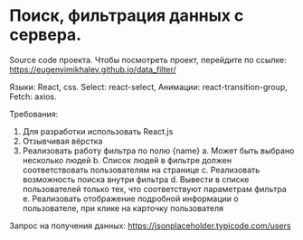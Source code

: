# Поиск, фильтрация данных с сервера.
Source code проекта. Чтобы посмотреть проект, перейдите по ссылке: https://eugenyimikhalev.github.io/data_filter/

Языки: React, css.
Select: react-select, Анимации: react-transition-group, Fetch: axios.

Требования:
1.  Для разработки использовать React.js
2.  Отзывчивая вёрстка
3.  Реализовать работу фильтра по полю {name}
a.  Может быть выбрано несколько людей
b.  Список людей в фильтре должен соответствовать пользователям на странице
c.  Реализовать возможность поиска внутри фильтра
d.  Вывести в списке пользователей только тех, что соответствуют параметрам фильтра
e.  Реализовать отображение подробной информации о пользователе, при клике на карточку пользователя

Запрос на получения данных: https://jsonplaceholder.typicode.com/users
